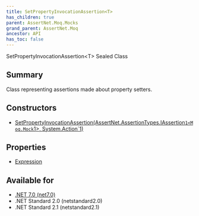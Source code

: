 ```yaml
---
title: SetPropertyInvocationAssertion<T>
has_children: true
parent: AssertNet.Moq.Mocks
grand_parent: AssertNet.Moq
ancestor: API
has_toc: false
---
```

SetPropertyInvocationAssertion&lt;T&gt; Sealed Class

## Summary
Class representing assertions made about property setters.

## Constructors
- [SetPropertyInvocationAssertion(AssertNet.AssertionTypes.IAssertion`1<Moq.Mock`1<T>>, System.Action`1<T>)](m_assertnet_moq_mocks_setpropertyinvocationassertion_1__ctor_assertnet_assertiontypes_iassertion_1_moq_mock_1_t___system_action_1_t__.md)

## Properties
- [Expression](p_assertnet_moq_mocks_setpropertyinvocationassertion_1_expression.md)

## Available for
- [.NET 7.0 (net7.0)](https://versionsof.net/core/7.0/)
- .NET Standard 2.0 (netstandard2.0)
- .NET Standard 2.1 (netstandard2.1)
